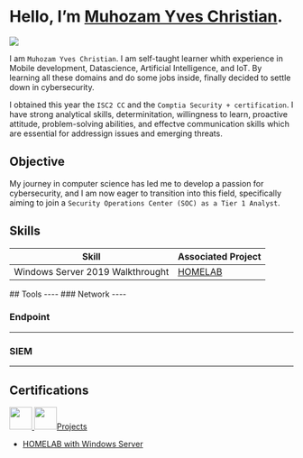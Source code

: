 # Hello, I’m [Muhozam Yves Christian](https://https://github.com/muhoz).


<a href="www.linkedin.com/in/yves-christian-muhozam"><img src="https://img.shields.io/badge/-LinkedIn-0072b1?&style=for-the-badge&logo=linkedin&logoColor=white" /></a>

I am `Muhozam Yves Christian`. I am self-taught learner whith experience in Mobile development, Datascience, Artificial Intelligence, and IoT. By learning all these domains and do some jobs inside,  finally decided to settle down in cybersecurity.

I obtained this year the `ISC2 CC` and the `Comptia Security + certification`. I have strong analytical skills, determinitation, willingness to learn, proactive attitude, problem-solving abilities, and effectve communication skills which are essential for addressign issues and emerging threats.


## Objective

My journey in computer science has led me to develop a passion for cybersecurity, and I am now eager to transition into this field, specifically aiming to join a `Security Operations Center (SOC) as a Tier 1 Analyst`.

## Skills


| Skill                                         | Associated Project         |
|-----------------------------------------------|----------------------------|
| Windows Server 2019 Walkthrought       | <a href="https://google.com">HOMELAB</a>|

<!--| Windows Server 2019 Managing Active Directory and Group Policy         | <a href="https://google.com">Detection Lab</a>|
| SIEM Implementation and Log Analysis          | <a href="https://google.com">Detection Lab</a>|
| Network Traffic Monitoring and Attack Detection | <a href="https://google.com">Detection Lab</a>|
| Security Automation with Shuffle SOAR         | SOC Automation Lab|
| Incident Response Planning and Execution      | SOC Automation Lab|
| Case Management with TheHive                  | SOC Automation Lab|
| Scripting and Automation for Threat Mitigation | SOC Automation Lab| --!>

## Tools
----

### Network
----
<!--
<div>
    <img src="https://img.shields.io/badge/-Wireshark-1679A7?&style=for-the-badge&logo=Wireshark&logoColor=white" />
    <img src="https://img.shields.io/badge/-Suricata-EF3B2D?&style=for-the-badge&logo=Suricata&logoColor=white" />
    <img src="https://img.shields.io/badge/-Zeek-777BB4?&style=for-the-badge&logo=Zeek&logoColor=white" />
</div>
!-->

### Endpoint
----
<!--
<div>
    <img src="https://img.shields.io/badge/-Microsoft_Defender_for_Endpoint-00A4EF?&style=for-the-badge&logo=Microsoft&logoColor=white" />
    <img src="https://img.shields.io/badge/-Velociraptor-4B275F?&style=for-the-badge&logo=Velociraptor&logoColor=white" />
</div>
!-->

### SIEM
---
<!--
<div>
    <img src="https://img.shields.io/badge/-Microsoft_Sentinel-0078D4?&style=for-the-badge&logo=Microsoft&logoColor=white" />
    <img src="https://img.shields.io/badge/-Splunk-000000?&style=for-the-badge&logo=Splunk&logoColor=white" />
    <img src="https://img.shields.io/badge/-Elastic-005571?&style=for-the-badge&logo=Elastic&logoColor=white" />
</div>
!-->

## Certifications

<div>
  <a href="https://www.credly.com/badges/49690431-1562-4de7-9dac-0386e95d819f/public_url" target="_blank">
    <img src="https://img.shields.io/badge/-Security%2B-FF0000?&style=for-the-badge&logo=CompTIA&logoColor=white" style="height: 40px;" />
  </a>
  <a href="https://www.credly.com/badges/7240bd56-f555-44eb-9fff-3909b78a9355/linked_in_profile" target="_blank">
    <img src="https://img.shields.io/badge/-ISC%C2%B2-007ACC?style=for-the-badge&logo=ISC2&logoColor=white" style="height: 40px;/>
  </a>
</div>

## Projects
- HOMELAB with Windows Server
